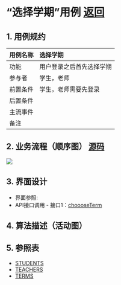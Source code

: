 # “选择学期”用例 [返回](./README.md)
## 1. 用例规约
|用例名称|选择学期|
|-------|:-------------|
|功能|用户登录之后首先选择学期|
|参与者|学生，老师|
|前置条件|学生，老师需要先登录|
|后置条件| |
|主流事件| |
|备注| |

## 2. 业务流程（顺序图） [源码](../src/选择学期.puml)
![](../img/选择学期.png) 

## 3. 界面设计
- 界面参照:
- API接口调用
         - 接口1：[choooseTerm](../接口/getTerms.md) 

## 4. 算法描述（活动图）

## 5. 参照表
- [STUDENTS](../数据库设计.md/#STUDENTS)
- [TEACHERS](../数据库设计.md/#TEACHERS)
- [TERMS](../数据库设计.md/#TERMS)


